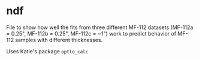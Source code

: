 # ndf

File to show how well the fits from three different MF-112 datasets (MF-112a = 0.25", MF-112b = 0.25", MF-112c = ~1") work to predict behavior of MF-112 samples with different thicknesses.

Uses Katie's package <code>optlo_calc</code>
